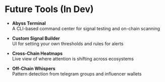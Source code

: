 # Future Tools (In Dev)

- **Abyss Terminal**  
  A CLI-based command center for signal testing and on-chain scanning

- **Custom Signal Builder**  
  UI for setting your own thresholds and rules for alerts

- **Cross-Chain Heatmaps**  
  Live view of where attention is shifting across ecosystems

- **Off-Chain Whispers**  
  Pattern detection from telegram groups and influencer wallets
